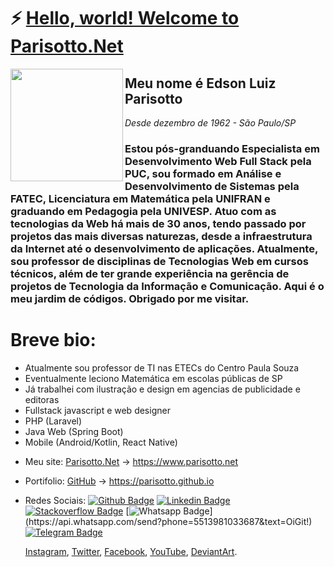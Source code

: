 # ⚡ [Hello, world! Welcome to Parisotto.Net](https://parisotto.github.io)

<img src='https://parisotto.net/img/logo-pnet.png' align='left' width='180'>

## Meu nome é Edson Luiz Parisotto
*Desde dezembro de 1962 - São Paulo/SP*

### Estou pós-granduando Especialista em Desenvolvimento Web Full Stack pela PUC, sou formado em Análise e Desenvolvimento de Sistemas pela FATEC, Licenciatura em Matemática pela UNIFRAN e graduando em Pedagogia pela UNIVESP. Atuo com as tecnologias da Web há mais de 30 anos, tendo passado por projetos das mais diversas naturezas, desde a infraestrutura da Internet até o desenvolvimento de aplicações. Atualmente, sou professor de disciplinas de Tecnologias Web em cursos técnicos, além de ter grande experiência na gerência de projetos de Tecnologia da Informação e Comunicação. Aqui é o meu jardim de códigos. Obrigado por me visitar.

# Breve bio:

- Atualmente sou professor de TI nas ETECs do Centro Paula Souza
- Eventualmente leciono Matemática em escolas públicas de SP
- Já trabalhei com ilustração e design em agencias de publicidade e editoras
- Fullstack javascript e web designer
- PHP (Laravel)
- Java Web (Spring Boot)
- Mobile (Android/Kotlin, React Native)

* Meu site: [Parisotto.Net](https://www.parisotto.net) -> https://www.parisotto.net 
* Portifolio: [GitHub](https:parisotto.github.io) -> https://parisotto.github.io 
* Redes Sociais:
  [![Github Badge](https://img.shields.io/badge/-Parisotto-000?style=flat-square&logo=Github&logoColor=white&link=https://parisotto.github.io)](https://parisotto.github.io)
  [![Linkedin Badge](https://img.shields.io/badge/-Parisotto-blue?style=flat-square&logo=Linkedin&logoColor=white&link=https://www.linkedin.com/in/parisotto/)](https://www.linkedin.com/in/parisotto/)
  [![Stackoverflow Badge](https://img.shields.io/badge/-Stackoverflow-4CA143?style=flat-square&logo=Stackoverflow&logoColor=white&link=https://stackoverflow.com/users/13958982/edson-parisotto?tab=profile)](https://stackoverflow.com/users/13958982/edson-parisotto?tab=profile)
  [![Whatsapp Badge](https://img.shields.io/badge/-Whatsapp-4CA143?style=flat-square&labelColor=4CA143&logo=whatsapp&logoColor=white&link=https://api.whatsapp.com/send?phone=5513981033687&text=OiGit!)](https://api.whatsapp.com/send?phone=5513981033687&text=OiGit!)
[![Telegram Badge](https://img.shields.io/badge/-Telegram-1ca0f1?style=flat-square&labelColor=1ca0f1&logo=telegram&logoColor=white&link=https://t.me/edsonparisotto)](https://t.me/edsonparisotto)

  [Instagram](https://instagram.com/edsonparisotto),
  [Twitter](https://twitter.com/edsonparisotto),
  [Facebook](https://facebook.com/edsonluizparisotto),
  [YouTube](https://www.youtube.com/parisotto),
  [DeviantArt](https://parisotto.deviantart.com/).
